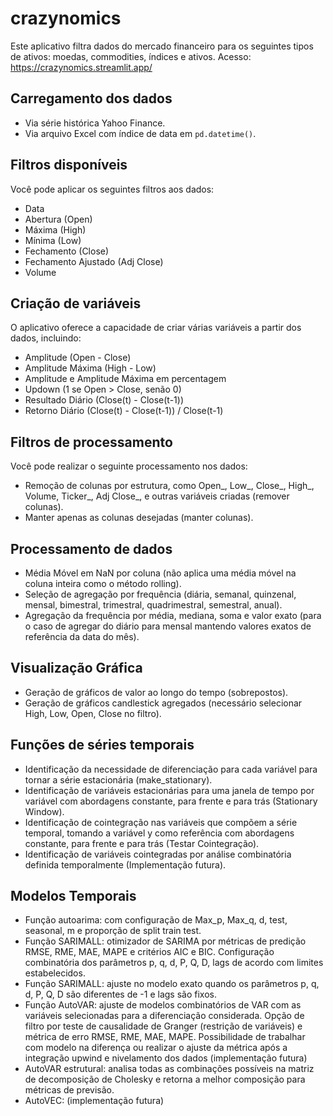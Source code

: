 # crazynomics

Este aplicativo filtra dados do mercado financeiro para os seguintes tipos de ativos: moedas, commodities, índices e ativos.
Acesso: https://crazynomics.streamlit.app/

## Carregamento dos dados

- Via série histórica Yahoo Finance.
- Via arquivo Excel com índice de data em `pd.datetime()`.

## Filtros disponíveis

Você pode aplicar os seguintes filtros aos dados:

- Data
- Abertura (Open)
- Máxima (High)
- Mínima (Low)
- Fechamento (Close)
- Fechamento Ajustado (Adj Close)
- Volume

## Criação de variáveis

O aplicativo oferece a capacidade de criar várias variáveis a partir dos dados, incluindo:

- Amplitude (Open - Close)
- Amplitude Máxima (High - Low)
- Amplitude e Amplitude Máxima em percentagem
- Updown (1 se Open > Close, senão 0)
- Resultado Diário (Close(t) - Close(t-1))
- Retorno Diário (Close(t) - Close(t-1)) / Close(t-1)

## Filtros de processamento

Você pode realizar o seguinte processamento nos dados:

- Remoção de colunas por estrutura, como Open_, Low_, Close_, High_, Volume, Ticker_, Adj Close_, e outras variáveis criadas (remover colunas).
- Manter apenas as colunas desejadas (manter colunas).

## Processamento de dados

- Média Móvel em NaN por coluna (não aplica uma média móvel na coluna inteira como o método rolling).
- Seleção de agregação por frequência (diária, semanal, quinzenal, mensal, bimestral, trimestral, quadrimestral, semestral, anual).
- Agregação da frequência por média, mediana, soma e valor exato (para o caso de agregar do diário para mensal mantendo valores exatos de referência da data do mês).

## Visualização Gráfica

- Geração de gráficos de valor ao longo do tempo (sobrepostos).
- Geração de gráficos candlestick agregados (necessário selecionar High, Low, Open, Close no filtro).

## Funções de séries temporais

- Identificação da necessidade de diferenciação para cada variável para tornar a série estacionária (make_stationary).
- Identificação de variáveis estacionárias para uma janela de tempo por variável com abordagens constante, para frente e para trás (Stationary Window).
- Identificação de cointegração nas variáveis que compõem a série temporal, tomando a variável y como referência com abordagens constante, para frente e para trás (Testar Cointegração).
- Identificação de variáveis cointegradas por análise combinatória definida temporalmente (Implementação futura).

## Modelos Temporais

- Função autoarima: com configuração de Max_p, Max_q, d, test, seasonal, m e proporção de split train test.
- Função SARIMALL: otimizador de SARIMA por métricas de predição RMSE, RME, MAE, MAPE e critérios AIC e BIC. Configuração combinatória dos parâmetros p, q, d, P, Q, D, lags de acordo com limites estabelecidos.
- Função SARIMALL: ajuste no modelo exato quando os parâmetros p, q, d, P, Q, D são diferentes de -1 e lags são fixos.
- Função AutoVAR: ajuste de modelos combinatórios de VAR com as variáveis selecionadas para a diferenciação considerada. Opção de filtro por teste de causalidade de Granger (restrição de variáveis) e métrica de erro RMSE, RME, MAE, MAPE. Possibilidade de trabalhar com modelo na diferença ou realizar o ajuste da métrica após a integração upwind e nivelamento dos dados (implementação futura)
- AutoVAR estrutural: analisa todas as combinações possíveis na matriz de decomposição de Cholesky e retorna a melhor composição para métricas de previsão.
- AutoVEC: (implementação futura)

